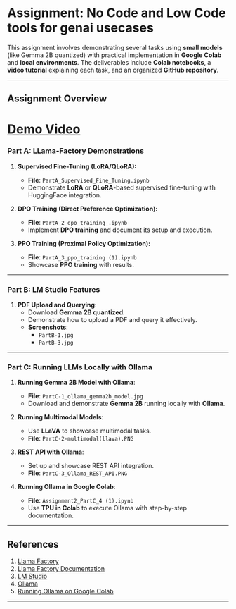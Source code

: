 # Assignment: No Code and Low Code tools for genai usecases

This assignment involves demonstrating several tasks using **small models** (like Gemma 2B quantized) with practical implementation in **Google Colab** and **local environments**. The deliverables include **Colab notebooks**, a **video tutorial** explaining each task, and an organized **GitHub repository**.

---

## Assignment Overview

# [Demo Video](https://drive.google.com/file/d/1UBXmA7ONRG4MnoJbT7kr5ECNi4eO4RaP/view?usp=sharing)

### Part A: LLama-Factory Demonstrations

1. **Supervised Fine-Tuning (LoRA/QLoRA):**
   - **File**: `PartA_Supervised_Fine_Tuning.ipynb`
   - Demonstrate **LoRA** or **QLoRA**-based supervised fine-tuning with HuggingFace integration.

2. **DPO Training (Direct Preference Optimization):**
   - **File**: `PartA_2_dpo_training_.ipynb`
   - Implement **DPO training** and document its setup and execution.

3. **PPO Training (Proximal Policy Optimization):**
   - **File**: `PartA_3_ppo_training (1).ipynb`
   - Showcase **PPO training** with results.

---

### Part B: LM Studio Features

1. **PDF Upload and Querying**:
   - Download **Gemma 2B quantized**.
   - Demonstrate how to upload a PDF and query it effectively.
   - **Screenshots**:
     - `PartB-1.jpg`
     - `PartB-3.jpg`

---

### Part C: Running LLMs Locally with Ollama

1. **Running Gemma 2B Model with Ollama**:
   - **File**: `PartC-1_ollama_gemma2b_model.jpg`
   - Download and demonstrate **Gemma 2B** running locally with **Ollama**.

2. **Running Multimodal Models**:
   - Use **LLaVA** to showcase multimodal tasks.
   - **File**: `PartC-2-multimodal(llava).PNG`

3. **REST API with Ollama**:
   - Set up and showcase REST API integration.
   - **File**: `PartC-3_Ollama_REST_API.PNG`

4. **Running Ollama in Google Colab**:
   - **File**: `Assignment2_PartC_4 (1).ipynb`
   - Use **TPU in Colab** to execute Ollama with step-by-step documentation.

---


## References
1. [Llama Factory](https://github.com/hiyouga/LLaMA-Factory?tab=readme-ov-file)
2. [Llama Factory Documentation](https://pypi.org/project/llamafactory/)
3. [LM Studio](https://lmstudio.ai/docs)
4. [Ollama](https://github.com/ollama/ollama)
5. [Running Ollama on Google Colab](https://pub.towardsai.net/running-ollama-on-google-colab-free-tier-a-step-by-step-guide-9ef74b1f8f7a)


---

